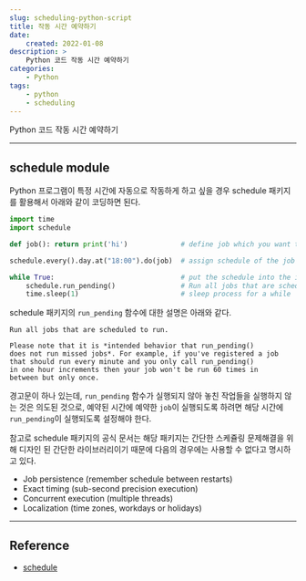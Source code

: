 ```yaml
---
slug: scheduling-python-script
title: 작동 시간 예약하기
date:
    created: 2022-01-08
description: >
    Python 코드 작동 시간 예약하기
categories:
    - Python
tags:
    - python
    - scheduling
---
```


Python 코드 작동 시간 예약하기  

<!-- more -->

---

## schedule module

Python 프로그램이 특정 시간에 자동으로 작동하게 하고 싶을 경우 schedule 패키지를 활용해서 아래와 같이 코딩하면 된다.  

```python
import time
import schedule

def job(): return print('hi')             # define job which you want to shcedule

schedule.every().day.at("18:00").do(job)  # assign schedule of the job

while True:                               # put the schedule into the infinite loop
    schedule.run_pending()                # Run all jobs that are scheduled to run
    time.sleep(1)                         # sleep process for a while
```

schedule 패키지의 `run_pending` 함수에 대한 설명은 아래와 같다.  

```
Run all jobs that are scheduled to run.

Please note that it is *intended behavior that run_pending()
does not run missed jobs*. For example, if you've registered a job
that should run every minute and you only call run_pending()
in one hour increments then your job won't be run 60 times in
between but only once.
```

경고문이 하나 있는데, `run_pending` 함수가 실행되지 않아 놓친 작업들을 실행하지 않는 것은 의도된 것으로, 예약된 시간에 예약한 `job`이 실행되도록 하려면 해당 시간에 `run_pending`이 실행되도록 설정해야 한다.  

참고로 schedule 패키지의 공식 문서는 해당 패키지는 간단한 스케쥴링 문제해결을 위해 디자인 된 간단한 라이브러리이기 때문에 다음의 경우에는 사용할 수 없다고 명시하고 있다.  

- Job persistence (remember schedule between restarts)
- Exact timing (sub-second precision execution)
- Concurrent execution (multiple threads)
- Localization (time zones, workdays or holidays)

---
## Reference
- [schedule](https://schedule.readthedocs.io/)
